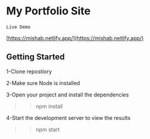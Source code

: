 # My Portfolio Site
    Live Demo
[https://mishab.netlify.app/](https://mishab.netlify.app/)

## Getting Started
1-Clone repostiory

2-Make sure Node is installed

3-Open your project and install the dependencies
>>npm install

4-Start the development server to view the results
>>npm start
